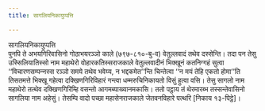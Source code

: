 ```yaml
---
title: सागलियनिकायुप्पत्ति

---
```

सागलियनिकायुप्पत्ति  
पुनपि ते अभयगिरिवासिनो गोठाभयरञ्‍ञो काले (७९७-८१०-बु-व) वेतुल्‍लवादं तथेव दस्सेन्ति। तदा पन तेसु उस्सिलियातिस्सो नाम महाथेरो वोहारकतिस्सराजकाले वेतुल्‍लवादीनं भिक्खूनं कतनिग्गहं सुत्वा ‘‘विचारणसम्पन्‍नस्स रञ्‍ञो समये तथेव भवेय्य, न भद्दकमेत’’न्ति चिन्तेत्वा ‘‘न मयं तेहि एकतो होमा’’ति तिसतमत्ते भिक्खू गहेत्वा दक्खिणगिरिविहारं गन्त्वा धम्मरुचिनिकायतो विसुं हुत्वा वसि। तेसु सागलो नाम महाथेरो तत्थेव दक्खिणगिरिम्हि वसन्तो आगमब्याख्यानमकासि। ततो पट्ठाय तं थेरमारब्भ तस्सन्तेवासिनो सागलिया नाम अहेसुं। तेसम्पि वादो पच्छा महासेनराजकाले जेतवनविहारे पत्थरि [निकाय १३-पिट्ठे]।  